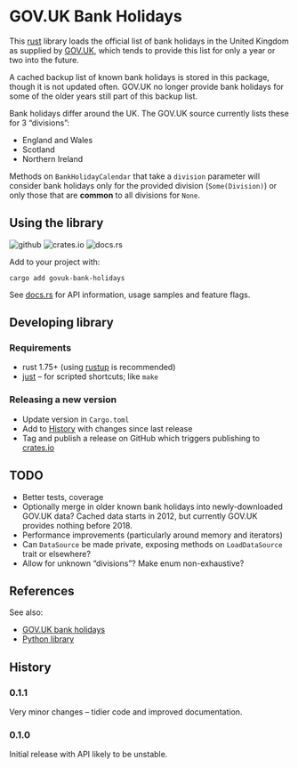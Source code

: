 GOV.UK Bank Holidays
====================

This [rust](https://www.rust-lang.org/) library loads the official list of bank holidays in the United Kingdom
as supplied by [GOV.UK](https://www.gov.uk/bank-holidays),
which tends to provide this list for only a year or two into the future.

A cached backup list of known bank holidays is stored in this package, though it is not updated often.
GOV.UK no longer provide bank holidays for some of the older years still part of this backup list.

Bank holidays differ around the UK. The GOV.UK source currently lists these for 3 “divisions”:

- England and Wales
- Scotland
- Northern Ireland

Methods on `BankHolidayCalendar` that take a `division` parameter will consider bank holidays only for the provided
division (`Some(Division)`) or only those that are **common** to all divisions for `None`.

Using the library
-----------------

![github](https://github.com/ministryofjustice/govuk-bank-holidays-rs/actions/workflows/pipeline.yml/badge.svg?branch=main)
![crates.io](https://img.shields.io/crates/v/govuk-bank-holidays)
![docs.rs](https://img.shields.io/docsrs/govuk-bank-holidays)

Add to your project with:

```shell
cargo add govuk-bank-holidays
```

See [docs.rs](https://docs.rs/govuk-bank-holidays) for API information, usage samples and feature flags.

Developing library
------------------

### Requirements

- rust 1.75+ (using [rustup](https://rustup.rs/) is recommended)
- [just](https://just.systems/man/en/) – for scripted shortcuts; like `make`

### Releasing a new version

- Update version in `Cargo.toml`
- Add to [History](#history) with changes since last release
- Tag and publish a release on GitHub which triggers publishing to [crates.io](http://crates.io/crates/govuk-bank-holidays)

TODO
----

- Better tests, coverage
- Optionally merge in older known bank holidays into newly-downloaded GOV.UK data? Cached data starts in 2012,
  but currently GOV.UK provides nothing before 2018.
- Performance improvements (particularly around memory and iterators)
- Can `DataSource` be made private, exposing methods on `LoadDataSource` trait or elsewhere?
- Allow for unknown “divisions”? Make enum non-exhaustive?

References
----------

See also:

- [GOV.UK bank holidays](https://www.gov.uk/bank-holidays)
- [Python library](https://github.com/ministryofjustice/govuk-bank-holidays)

History
-------

### 0.1.1
Very minor changes – tidier code and improved documentation.

### 0.1.0
Initial release with API likely to be unstable.
